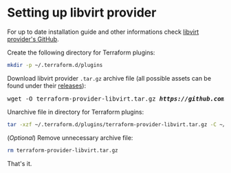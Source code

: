 # Setting up libvirt provider

For up to date installation guide and other informations check [libvirt provider's GitHub](https://github.com/dmacvicar/terraform-provider-libvirt).

Create the following directory for Terraform plugins:
```bash
mkdir -p ~/.terraform.d/plugins
```

Download libvirt provider `.tar.gz` archive file 
(all possible assets can be found under their [releases](https://github.com/dmacvicar/terraform-provider-libvirt/releases)):
<pre>
wget -O terraform-provider-libvirt.tar.gz <b><i>https://github.com/dmacvicar/terraform-provider-libvirt/releases/download/v0.6.2/terraform-provider-libvirt-0.6.2+git.1585292411.8cbe9ad0.Ubuntu_18.04.amd64.tar.gz</i></b>
</pre>

Unarchive file in directory for Terraform plugins:
```bash
tar -xzf ~/.terraform.d/plugins/terraform-provider-libvirt.tar.gz -C ~/.terraform.d/plugins/
```

(*Optional*) Remove unnecessary archive file:
```bash
rm terraform-provider-libvirt.tar.gz
```
 
That's it.

